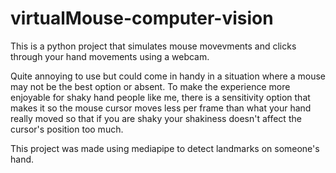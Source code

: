 # virtualMouse-computer-vision

This is a  python project that simulates mouse movevments and clicks through your hand movements using a webcam.

Quite annoying to use but could come in handy in a situation where a mouse may not be the best option or absent. 
To make the experience more enjoyable for shaky hand people like me, there is a sensitivity option that makes it so the 
mouse cursor moves less per frame than what your hand really moved so that if you are shaky your shakiness doesn't
affect the cursor's position too much.

This project was made using  mediapipe to detect landmarks on someone's hand. 
